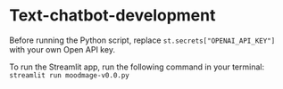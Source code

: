 # Text-chatbot-development

Before running the Python script, replace `st.secrets["OPENAI_API_KEY"]` with your own Open API key.

To run the Streamlit app, run the following command in your terminal: `streamlit run moodmage-v0.0.py`
